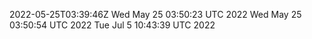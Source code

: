 2022-05-25T03:39:46Z
Wed May 25 03:50:23 UTC 2022
Wed May 25 03:50:54 UTC 2022
Tue Jul  5 10:43:39 UTC 2022
